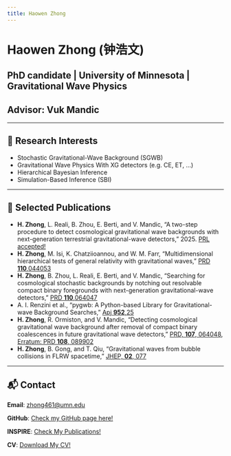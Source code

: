 ```yaml
---
title: Haowen Zhong
---
```


# Haowen Zhong (钟浩文)
## PhD candidate | University of Minnesota | Gravitational Wave Physics
## Advisor: Vuk Mandic

---

## 🔭 Research Interests

- Stochastic Gravitational-Wave Background (SGWB)
- Gravitational Wave Physics With XG detectors (e.g. CE, ET, ...)
- Hierarchical Bayesian Inference
- Simulation-Based Inference (SBI)

---

## 📄 Selected Publications
- **H. Zhong**, L. Reali, B. Zhou, E. Berti, and V. Mandic, “A two-step procedure to detect cosmological
gravitational wave backgrounds with next-generation terrestrial gravitational-wave detectors,” 2025. [PRL accepted!](https://arxiv.org/abs/2501.17717)
- **H. Zhong**, M. Isi, K. Chatziioannou, and W. M. Farr, “Multidimensional hierarchical tests of general relativity
with gravitational waves,” [PRD **110**,044053](https://arxiv.org/pdf/2405.19556)
- **H. Zhong**, B. Zhou, L. Reali, E. Berti, and V. Mandic, “Searching for cosmological stochastic backgrounds by
notching out resolvable compact binary foregrounds with next-generation gravitational-wave detectors,”
[PRD **110**,064047](https://arxiv.org/pdf/2406.10757)
- A. I. Renzini et al., “pygwb: A Python-based Library for Gravitational-wave Background Searches,”
[Apj **952**,25](https://arxiv.org/abs/2303.15696)
- **H. Zhong**, R. Ormiston, and V. Mandic, “Detecting cosmological gravitational wave background after
removal of compact binary coalescences in future gravitational wave detectors,” [PRD, **107**,  064048](https://arxiv.org/abs/2209.11877), [Erratum: PRD **108**, 089902](https://journals.aps.org/prd/abstract/10.1103/PhysRevD.108.089902)
- **H. Zhong**, B. Gong, and T. Qiu, “Gravitational waves from bubble collisions in FLRW spacetime,” [JHEP, **02**, 077](https://arxiv.org/abs/2107.01845)

---
## 📬 Contact

**Email**: zhong461@umn.edu  

**GitHub**: [Check my GitHub page here!](https://github.com/Haowen-Zhong)  

**INSPIRE**: [Check My Publications!](https://inspirehep.net/authors/2613804?ui-citation-summary=true)

**CV**: [Download My CV!](assets/files/CV_uptodate.pdf)

